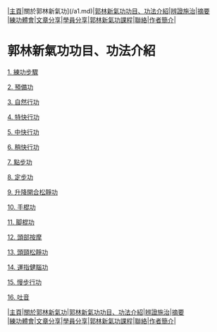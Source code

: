 |[主頁](/README.md)|關於郭林新氣功](/a1.md)|[郭林新氣功功目、功法介紹](/a2.md)|[辨證施治](/a3.md)|[摘要](/a4.md)  
|[練功體會](/a5.md)|[文章分享](/a6.md)|[學員分享](/a7.md)|[郭林新氣功課程](/a8.md)|[聯絡](/a9.md)|[作者簡介](/a10.md)|  

# **郭林新氣功功目、功法介紹**  

 [1. 練功步驟](/練功步驟.md)  
 
 [2. 預備功](/預備功.md)

 [3. 自然行功](/自然行功.md)  

 [4. 特快行功](/特快行功.md)  
 
 [5. 中快行功](/中快行功.md)

 [6. 稍快行功](/稍快行功.md)  

 [7. 點步功](/點步功.md)  
 
 [8. 定步功](/定步功.md)

 [9. 升降開合松靜功](/升降開合松靜功.md)  

 [10. 手棍功](/手棍功.md)  
 
 [11. 脚棍功](//脚棍功.md)

 [12. 頭部按摩](/頭部按摩.md)  

 [13. 頭頸松靜功](/頭頸松靜功.md)  

 [14. 運指健腦功](/運指健腦功.md)  
 
 [15. 慢步行功](//慢步行功.md)

 [16. 吐音](/吐音.md)  

  

|[主頁](/README.md)|[關於郭林新氣功](/a1.md)|[郭林新氣功功目、功法介紹](/a2.md)|[辨證施治](/a3.md)|[摘要](/a4.md)  
|[練功體會](/a5.md)|[文章分享](/a6.md)|[學員分享](/a7.md)|[郭林新氣功課程](/a8.md)|[聯絡](/a9.md)|[作者簡介](/a10.md)|  




